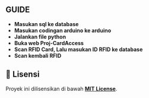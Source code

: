 ## GUIDE

- **Masukan sql ke database**
- **Masukan codingan arduino ke arduino**
- **Jalankan file python**
- **Buka web Proj-CardAccess**
- **Scan RFID Card, Lalu masukan ID RFID ke database**
- **Scan kembali RFID**

## 📜 Lisensi

Proyek ini dilisensikan di bawah **[MIT License](https://opensource.org/licenses/MIT)**.
